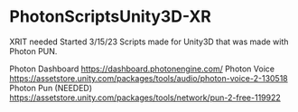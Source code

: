 # PhotonScriptsUnity3D-XR
XRIT needed
Started 3/15/23
Scripts made for Unity3D that was made with Photon PUN.











Photon Dashboard https://dashboard.photonengine.com/
Photon Voice https://assetstore.unity.com/packages/tools/audio/photon-voice-2-130518
Photon Pun (NEEDED) https://assetstore.unity.com/packages/tools/network/pun-2-free-119922
